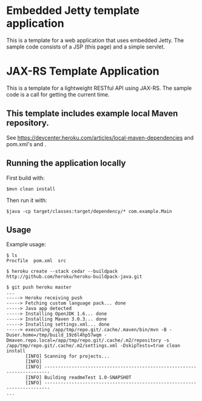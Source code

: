 # Embedded Jetty template application

This is a template for a web application that uses embedded Jetty. The sample code consists of a JSP (this page) and a simple servlet.

# JAX-RS Template Application

This is a template for a lightweight RESTful API using JAX-RS. The sample code is a call for getting the current time.

## This template includes example local Maven repository.

See https://devcenter.heroku.com/articles/local-maven-dependencies and pom.xml's <repositories/> and <dependency/>.

## Running the application locally

First build with:

    $mvn clean install

Then run it with:

    $java -cp target/classes:target/dependency/* com.example.Main


Usage
-----

Example usage:

    $ ls
    Procfile  pom.xml  src

    $ heroku create --stack cedar --buildpack http://github.com/heroku/heroku-buildpack-java.git

    $ git push heroku master
    ...
    -----> Heroku receiving push
    -----> Fetching custom language pack... done
    -----> Java app detected
    -----> Installing OpenJDK 1.6... done
    -----> Installing Maven 3.0.3... done
    -----> Installing settings.xml... done
    -----> executing /app/tmp/repo.git/.cache/.maven/bin/mvn -B -Duser.home=/tmp/build_19z6l4hp57wqm -Dmaven.repo.local=/app/tmp/repo.git/.cache/.m2/repository -s /app/tmp/repo.git/.cache/.m2/settings.xml -DskipTests=true clean install
           [INFO] Scanning for projects...
           [INFO]                                                                         
           [INFO] ------------------------------------------------------------------------
           [INFO] Building readmeTest 1.0-SNAPSHOT
           [INFO] ------------------------------------------------------------------------
    ...

